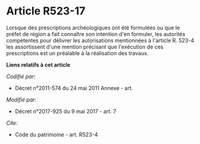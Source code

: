 # Article R523-17

Lorsque des prescriptions archéologiques ont été formulées ou que le préfet de région a fait connaître son intention d'en
formuler, les autorités compétentes pour délivrer les autorisations mentionnées à l'article R. 523-4 les assortissent d'une
mention précisant que l'exécution de ces prescriptions est un préalable à la réalisation des travaux.

**Liens relatifs à cet article**

_Codifié par_:

  - Décret n°2011-574 du 24 mai 2011 Annexe - art.

_Modifié par_:

  - Décret n°2017-925 du 9 mai 2017 - art. 7

_Cite_:

  - Code du patrimoine - art. R523-4
